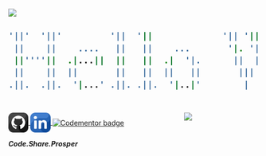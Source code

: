 <h2>
    <img src="https://media.giphy.com/media/SXxI9NlwvYiY3bRsck/giphy.gif" width="10%" />

```bash
'||'  '||'         '||  '||             '|| '||'  '|'                 '||       '||  .|. 
 ||    ||    ....   ||   ||    ...       '|. '|.  .'    ...   ... ..   ||     .. ||  ||| 
 ||''''||  .|...||  ||   ||  .|  '|.      ||  ||  |   .|  '|.  ||' ''  ||   .'  '||  '|' 
 ||    ||  ||       ||   ||  ||   ||       ||| |||    ||   ||  ||      ||   |.   ||   |  
.||.  .||.  '|...' .||. .||.  '|..|'        |   |      '|..|' .||.    .||.  '|..'||.  .  
                                                                                     '|' 
```

</h2>
<img
  align="right"
  src="https://media.giphy.com/media/1C8bHHJturSx2/giphy.gif"
  width="30%"
/>

<span>
  <a href="https://github.com/ric-v">
    <img src="github.png" width="8%" align="center" />
  </a>
  <a href="https://www.linkedin.com/in/ric-v/">
    <img src="linkedin.png" width="8%" align="center" />
  </a>
  <a href="https://www.codementor.io/@ricv?refer=badge">
    <img src="https://www.codementor.io/m-badges/ricv/find-me-on-cm-b.svg" alt="Codementor badge" width="20%" align="center">
  </a>
</span>

***Code.Share.Prosper***
